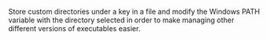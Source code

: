 Store custom directories under a key in a file and modify the Windows PATH variable with the directory selected in order to make managing other different versions of executables easier.